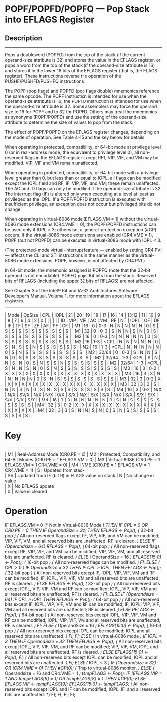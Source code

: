 # POPF/POPFD/POPFQ — Pop Stack into EFLAGS Register

## Description
--------------------------------------------------------------------------------------------------------------------
Pops a doubleword (POPFD) from the top of the stack (if the current operand-size attribute is 32) and stores the 
value in the EFLAGS register, or pops a word from the top of the stack (if the operand-size attribute is 16) and stores 
it in the lower 16 bits of the EFLAGS register (that is, the FLAGS register). These instructions reverse the operation 
of the PUSHF/PUSHFD/PUSHFQ instructions.

The POPF (pop flags) and POPFD (pop flags double) mnemonics reference the same opcode. The POPF instruction is intended 
for use when the operand-size attribute is 16; the POPFD instruction is intended for use when the operand-size attribute 
is 32. Some assemblers may force the operand size to 16 for POPF and to 32 for POPFD. Others may treat the mnemonics as 
synonyms (POPF/POPFD) and use the setting of the operand-size attribute to determine the size of values to pop from the stack.

The effect of POPF/POPFD on the EFLAGS register changes, depending on the mode of operation. See Table 4-15 and the key 
below for details.

When operating in protected, compatibility, or 64-bit mode at privilege level 0 (or in real-address mode, the equivalent to 
privilege level 0), all non-reserved flags in the EFLAGS register except RF1, VIP, VIF, and VM may be modified. 
VIP, VIF and VM remain unaffected.

When operating in protected, compatibility, or 64-bit mode with a privilege level greater than 0, but less than or equal 
to IOPL, all flags can be modified except the IOPL field and RF, IF, VIP, VIF, and VM; these remain unaffected. The AC 
and ID flags can only be modified if the operand-size attribute is 32. The interrupt flag (IF) is altered only when executing 
at a level at least as privileged as the IOPL. If a POPF/POPFD instruction is executed with insufficient privilege, an 
exception does not occur but privileged bits do not change.

When operating in virtual-8086 mode (EFLAGS.VM = 1) without the virtual-8086 mode extensions (CR4.VME = 0), the POPF/POPFD 
instructions can be used only if IOPL = 3; otherwise, a general-protection exception (#GP) occurs. If the virtual-8086 mode 
extensions are enabled (CR4.VME = 1), POPF (but not POPFD) can be executed in virtual-8086 mode with IOPL < 3.

(The protected-mode virtual-interrupt feature — enabled by setting CR4.PVI — affects the CLI and STI instructions in the same 
manner as the virtual-8086 mode extensions. POPF, however, is not affected by CR4.PVI.)

In 64-bit mode, the mnemonic assigned is POPFQ (note that the 32-bit operand is not encodable). POPFQ pops 64 bits from the 
stack. Reserved bits of RFLAGS (including the upper 32 bits of RFLAGS) are not affected.

See Chapter 3 of the Intel® 64 and IA-32 Architectures Software Developer’s Manual, Volume 1, for more information about 
the EFLAGS registers.

----------------------------------------------------------------------------------------------------------------------------------------
| Mode | OpSize | CPL | IOPL | 21  | 20  | 19   | 18  | 17  | 16  | 14  | 13:12 | 11  | 10  | 9   | 8   | 7   | 6   | 4   | 2   | 0   |
|      |        |     |      | ID  | VIP | VIF  | AC  | VM  | RF  | NT  | IOPL  | OF  | DF  | IF  | TF  | SF  | ZF  | AF  | PF  | CF  |
| M1   | 16     | 0   | 0-3  | N   | N   | N    | N   | N   | 0   | S   | S     | S   | S   | S   | S   | S   | S   | S   | S   | S   |
| M1   | 32     | 0   | 0-3  | S   | N   | N    | S   | N   | 0   | S   | S     | S   | S   | S   | S   | S   | S   | S   | S   | S   |
| M2   | 16     | 0   | 0-3  | N   | N   | N    | N   | N   | 0   | S   | S     | S   | S   | S   | S   | S   | S   | S   | S   | S   |
| M2   | 16     | 1-3 | <CPL | N   | N   | N    | N   | N   | 0   | S   | N     | S   | S   | N   | S   | S   | S   | S   | S   | S   |
| M2   | 16     | 1-3 | ≥CPL | N   | N   | N    | N   | N   | 0   | S   | N     | S   | S   | S   | S   | S   | S   | S   | S   | S   |
| M2   | 32/64  | 0   | 0-3  | S   | N   | N    | S   | N   | 0   | S   | S     | S   | S   | S   | S   | S   | S   | S   | S   | S   |
| M2   | 32/64  | 1-3 | <CPL | S   | N   | N    | S   | N   | 0   | S   | N     | S   | S   | N   | S   | S   | S   | S   | S   | S   |
| M2   | 32/64  | 1-3 | ≥CPL | S   | N   | N    | S   | N   | 0   | S   | N     | S   | S   | S   | S   | S   | S   | S   | S   | S   |
| M3   | 16     | 3   | 0-2  | X   | X   | X    | X   | X   | X   | X   | X     | X   | X   | X   | X   | X   | X   | X   | X   | X   |
| M3   | 16     | 3   | 3    | N   | N   | N    | N   | N   | 0   | S   | N     | S   | S   | S   | S   | S   | S   | S   | S   | S   |
| M3   | 32     | 3   | 0-2  | X   | X   | X    | X   | X   | X   | X   | X     | X   | X   | X   | X   | X   | X   | X   | X   | X   |
| M3   | 32     | 3   | 3    | S   | N   | N    | S   | N   | 0   | S   | N     | S   | S   | S   | S   | S   | S   | S   | S   | S   |
| M4   | 16     | 3   | 0-2  | N/X | N/X | SV/X | N/X | N/X | 0/X | S/X | N/X   | S/X | S/X | N/X | S/X | S/X | S/X | S/X | S/X | S/X |
| M4   | 16     | 3   | 3    | N   | N   | N    | N   | N   | 0   | S   | N     | S   | S   | S   | S   | S   | S   | S   | S   | S   |
| M4   | 32     | 3   | 0-2  | X   | X   | X    | X   | X   | X   | X   | X     | X   | X   | X   | X   | X   | X   | X   | X   | X   |
| M4   | 32     | 3   | 3    | S   | N   | N    | S   | N   | 0   | S   | N     | S   | S   | S   | S   | S   | S   | S   | S   | S   |

# Key
---------------------------------------------------------------------
| M1 | Real-Address Mode (CR0.PE = 0)
| M2 | Protected, Compatibility, and 64-Bit Modes (CR0.PE = 1 EFLAGS.VM = 0)
| M3 | Virtual-8086 (CR0.PE = 1 EFLAGS.VM = 1 CR4.VME = 0)
| M4 | VME (CR0.PE = 1 EFLAGS.VM = 1 CR4.VME = 1)
| S  | Updated from stack                              
| SV | Updated from IF (bit 9) in FLAGS value on stack 
| N  | No change in value                              
| X  | No EFLAGS update                                
| 0  | Value is cleared                                

# Operation

IF EFLAGS.VM = 0 (* Not in Virtual-8086 Mode *)
    THEN IF CPL = 0 OR CR0.PE = 0
        THEN
            IF OperandSize = 32;
                THEN
                    EFLAGS ← Pop(); (* 32-bit pop *)
                    (* All non-reserved flags except RF, VIP, VIF, and VM can be modified;
                    VIP, VIF, VM, and all reserved bits are unaffected. RF is cleared. *)
                ELSE IF (Operandsize = 64)
                    RFLAGS = Pop(); (* 64-bit pop *)
                    (* All non-reserved flags except RF, VIP, VIF, and VM can be modified;
                    VIP, VIF, VM, and all reserved bits are unaffected. RF is cleared. *)
                ELSE (* OperandSize = 16 *)
                    EFLAGS[15:0] ← Pop(); (* 16-bit pop *)
                    (* All non-reserved flags can be modified. *)
            FI;
        ELSE (* CPL > 0 *)
            IF OperandSize = 32
                THEN
                    IF CPL > IOPL
                        THEN
                            EFLAGS ← Pop(); (* 32-bit pop *)
                            (* All non-reserved bits except IF, IOPL, VIP, VIF, VM and RF can be modified;
                            IF, IOPL, VIP, VIF, VM and all reserved bits are unaffected; RF is cleared. *)
                        ELSE
                            EFLAGS ← Pop(); (* 32-bit pop *)
                            (* All non-reserved bits except IOPL, VIP, VIF, VM and RF can be modified;
                            IOPL, VIP, VIF, VM and all reserved bits are unaffected; RF is cleared. *)
                    FI;
                ELSE IF (Operandsize = 64)
                    IF CPL > IOPL
                        THEN
                            RFLAGS ← Pop(); (* 64-bit pop *)
                            (* All non-reserved bits except IF, IOPL, VIP, VIF, VM and RF can be modified;
                            IF, IOPL, VIP, VIF, VM and all reserved bits are unaffected; RF is cleared. *)
                        ELSE
                            RFLAGS ← Pop(); (* 64-bit pop *)
                            (* All non-reserved bits except IOPL, VIP, VIF, VM and RF can be modified;
                            IOPL, VIP, VIF, VM and all reserved bits are unaffected; RF is cleared. *)
                    FI;
                ELSE (* OperandSize = 16 *)
                    EFLAGS[15:0] ← Pop(); (* 16-bit pop *)
                    (* All non-reserved bits except IOPL can be modified; IOPL and all
                    reserved bits are unaffected. *)
            FI;
        FI;
    ELSE (* In virtual-8086 mode *)
        IF IOPL = 3
            THEN
                IF OperandSize = 32
                    THEN
                        EFLAGS ← Pop();
                        (* All non-reserved bits except IOPL, VIP, VIF, VM, and RF can be modified;
                        VIP, VIF, VM, IOPL and all reserved bits are unaffected. RF is cleared. *)
                    ELSE
                        EFLAGS[15:0] ← Pop(); FI;
                        (* All non-reserved bits except IOPL can be modified; IOPL and all reserved bits are unaffected. *)
                FI;
            ELSE (* IOPL < 3 *)
                IF (Operandsize = 32) OR (CR4.VME = 0)
                    THEN #GP(0); (* Trap to virtual-8086 monitor. *)
                    ELSE (* Operandsize = 16 and CR4.VME = 1 *)
                        tempFLAGS ← Pop();
                        IF (EFLAGS.VIP = 1 AND tempFLAGS[9] = 1) OR tempFLAGS[8] = 1
                            THEN #GP(0);
                            ELSE
                                EFLAGS.VIF ← tempFLAGS[9];
                                EFLAGS[15:0] ← tempFLAGS;
                                (* All non-reserved bits except IOPL and IF can be modified;
                                IOPL, IF, and all reserved bits are unaffected. *)
                        FI;
                FI;
        FI;
FI;